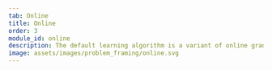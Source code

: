 ```yaml
---
tab: Online
title: Online
order: 3
module_id: online
description: The default learning algorithm is a variant of online gradient descent. The main difference from vanilla online gradient descent is fast and correct handling of large importance weights.
image: assets/images/problem_framing/online.svg
---
```

